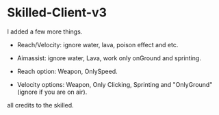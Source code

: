 # Skilled-Client-v3
I added a few more things.

- Reach/Velocity: ignore water, lava, poison effect and etc.

- Aimassist: ignore water, Lava, work only onGround and sprinting.

- Reach option: Weapon, OnlySpeed.

- Velocity options: Weapon, Only Clicking, Sprinting and "OnlyGround" (ignore if you are on air).



 all credits to the skilled.
